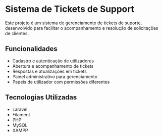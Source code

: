 # Sistema de Tickets de Support

Este projeto é um sistema de gerenciamento de tickets de suporte, desenvolvido para facilitar o acompanhamento e resolução de solicitações de clientes.

## Funcionalidades

- Cadastro e autenticação de utilizadores
- Abertura e acompanhamento de tickets
- Respostas e atualizações em tickets
- Painel administrativo para gerenciamento
- Papeis de utilizador com permissões diferentes

## Tecnologias Utilizadas

- Laravel
- Filament
- PHP
- MySQL
- XAMPP
